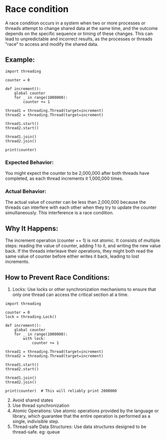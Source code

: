 # Race condition
A race condition occurs in a system when two or more processes or threads attempt to change shared data at the same time, and the outcome depends on the specific sequence or timing of these changes. This can lead to unpredictable and incorrect results, as the processes or threads "race" to access and modify the shared data.

## Example:
```
import threading

counter = 0

def increment():
    global counter
    for _ in range(1000000):
        counter += 1

thread1 = threading.Thread(target=increment)
thread2 = threading.Thread(target=increment)

thread1.start()
thread2.start()

thread1.join()
thread2.join()

print(counter)

````
### Expected Behavior:
You might expect the counter to be 2,000,000 after both threads have completed, as each thread increments it 1,000,000 times.

### Actual Behavior:
The actual value of counter can be less than 2,000,000 because the threads can interfere with each other when they try to update the counter simultaneously. This interference is a race condition.

## Why It Happens:
The increment operation (counter += 1) is not atomic. It consists of multiple steps: reading the value of counter, adding 1 to it, and writing the new value back.
If the threads interleave their operations, they might both read the same value of counter before either writes it back, leading to lost increments.

## How to Prevent Race Conditions:

1. Locks: Use locks or other synchronization mechanisms to ensure that only one thread can access the critical section at a time.
```
import threading

counter = 0
lock = threading.Lock()

def increment():
    global counter
    for _ in range(1000000):
        with lock:
            counter += 1

thread1 = threading.Thread(target=increment)
thread2 = threading.Thread(target=increment)

thread1.start()
thread2.start()

thread1.join()
thread2.join()

print(counter)  # This will reliably print 2000000
```

2. Avoid shared states
3. Use thread synchronization
4. Atomic Operations: Use atomic operations provided by the language or library, which guarantee that the entire operation is performed as a single, indivisible step.
5. Thread-safe Data Structures: Use data structures designed to be thread-safe.
    eg: queue